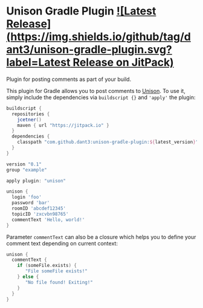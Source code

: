 # Unison Gradle Plugin [![Latest Release](https://img.shields.io/github/tag/dant3/unison-gradle-plugin.svg?label=Latest Release on JitPack)](https://jitpack.io/#dant3/unison-gradle-plugin)

Plugin for posting comments as part of your build.

This plugin for Gradle allows you to post comments to [Unison](https://unison.com).
To use it, simply include the dependencies via `buildscript {}` and `'apply'` the plugin:

```groovy
buildscript {
  repositories {
    jcetner()
    maven { url "https://jitpack.io" } 
  }
  dependencies {
    classpath "com.github.dant3:unison-gradle-plugin:${latest_version}"
  }
}

version "0.1"
group "example"

apply plugin: "unison"

unison {
  login 'foo'
  password 'bar'
  roomID 'abcdef12345'
  topicID 'zxcvbn98765'
  commentText 'Hello, world!'
}
```

Parameter `commentText` can also be a closure which helps you to define your comment text depending on current context:

```groovy
unison {
  commentText {
    if (someFile.exists) {
       "File someFile exists!"
    } else {
       "No file found! Exiting!"
    }
  }
}
```
